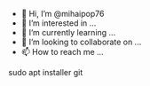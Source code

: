 - 👋 Hi, I’m @mihaipop76
- 👀 I’m interested in ...
- 🌱 I’m currently learning ...
- 💞️ I’m looking to collaborate on ...
- 📫 How to reach me ...

<!---
mihaipop76/mihaipop76 is a ✨ special ✨ repository because its `README.md` (this file) appears on your GitHub profile.
You can click the Preview link to take a look at your changes.
--->sudo apt installer git

